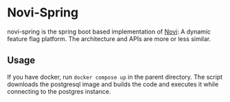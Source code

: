 # Novi-Spring

novi-spring is the spring boot based implementation of [Novi](https://github.com/vdevigere/Novi): A dynamic feature flag
platform.
The architecture and APIs are more or less similar.

## Usage

If you have docker, run `docker compose up` in the parent directory.
The script downloads the postgresql image and builds the code and executes it while connecting to the postgres instance.
